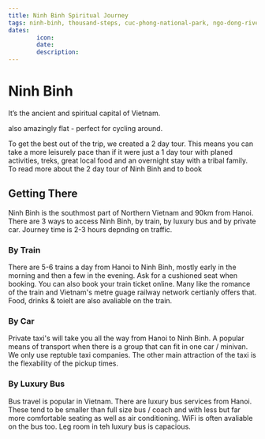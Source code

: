 ```yaml
---
title: Ninh Binh Spiritual Journey
tags: ninh-binh, thousand-steps, cuc-phong-national-park, ngo-dong-river, tam-coc
dates:
        icon:
        date:
        description:
---
```


# Ninh Binh

It’s the ancient and spiritual capital of Vietnam. 

also amazingly flat - perfect for cycling around.


To get the best out of the trip, we created a 2 day tour. This means you can take a more leisurely pace than if it were just a 1 day tour with planed activities, treks, great local food and an overnight stay with a tribal family. To read more about the 2 day tour of Ninh Binh and to book <click here>

## Getting There

Ninh Binh is the southmost part of Northern Vietnam and 90km from Hanoi. There are 3 ways to access Ninh Binh, by train, by luxury bus and by private car. Journey time is 2-3 hours depnding on traffic. 

### By Train

There are 5-6 trains a day from Hanoi to Ninh Binh, mostly early in the morning and then a few in the evening. Ask for a cushioned seat when booking. You can also book your train ticket online. Many like the romance of the train and Vietnam's metre guage railway network certianly offers that. Food, drinks & toielt are also avaliable on the train.

### By Car

Private taxi's will take you all the way from Hanoi to Ninh Binh. A popular means of transport when there is a group that can fit in one car / minivan. We only use reptuble taxi companies. The other main attraction of the taxi is the flexability of the pickup times.

### By Luxury Bus

Bus travel is popular in Vietnam. There are luxury bus services from Hanoi. These tend to be smaller than full size bus / coach and with less but far more comfortable seating as well as air conditioning. WiFi is often avaliable on the bus too. Leg room in teh luxury bus is capacious.
